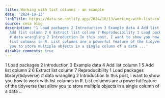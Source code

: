 ```yaml
---
title: Working with list columns - an example
date: '2024-10-13'
linkTitle: https://data-se.netlify.app/2024/10/13/working-with-list-columns-an-example/
source: sesa blog
description: '1 Load packages 2 Introduction 3 Example data 4 Add list column 1 5
  Add list column 2 6 Extract list column 7 Reproducibility 1 Load packages library(tidyverse)
  # data wrangling 2 Introduction In this post, I want to show you how to work with
  list columns in R. List columns are a powerful feature of the tidyverse that allow
  you to store multiple objects in a single column of a data ...'
disable_comments: true
---
```

1 Load packages 2 Introduction 3 Example data 4 Add list column 1 5 Add list column 2 6 Extract list column 7 Reproducibility 1 Load packages library(tidyverse) # data wrangling 2 Introduction In this post, I want to show you how to work with list columns in R. List columns are a powerful feature of the tidyverse that allow you to store multiple objects in a single column of a data ...